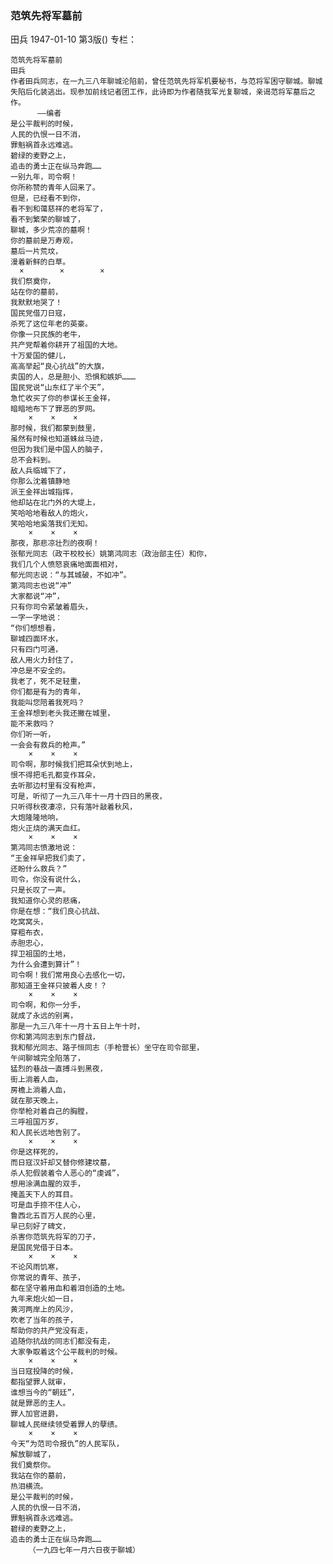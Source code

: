 ### 范筑先将军墓前
田兵
1947-01-10
第3版()
专栏：

    范筑先将军墓前
    田兵
    作者田兵同志，在一九三八年聊城沦陷前，曾任范筑先将军机要秘书，与范将军困守聊城。聊城失陷后化装逃出。现参加前线记者团工作，此诗即为作者随我军光复聊城，亲谒范将军墓后之作。
          ——编者
    是公平裁判的时候，
    人民的仇恨一日不消，
    罪魁祸首永远难逃。
    碧绿的麦野之上，
    追击的勇士正在纵马奔跑……
    一别九年，司令啊！
    你所称赞的青年人回来了。
    但是，已经看不到你，
    看不到和蔼慈祥的老将军了，
    看不到繁荣的聊城了，
    聊城，多少荒凉的墓啊！
    你的墓前是万寿观，
    墓后一片荒坟，
    漫着新鲜的白草。
      ×        ×        ×
    我们祭奠你，
    站在你的墓前，
    我默默地哭了！
    国民党借刀日寇，
    杀死了这位年老的英豪。
    你像一只民族的老牛，
    共产党帮着你耕开了祖国的大地。
    十万爱国的健儿，
    高高举起“良心抗战”的大旗，
    卖国的人，总是胆小、恐惧和嫉妒………
    国民党说“山东红了半个天”，
    急忙收买了你的参谋长王金祥，
    暗暗地布下了罪恶的罗网。
        ×    ×    ×
    那时候，我们都蒙到鼓里，
    虽然有时候也知道蛛丝马迹，
    但因为我们是中国人的脑子，
    总不会料到。
    敌人兵临城下了，
    你那么沈着镇静地
    派王金祥出城指挥，
    他却站在北门外的大堤上，
    笑哈哈地看敌人的炮火，
    笑哈哈地奚落我们无知。
        ×    ×    ×
    那夜，那悲凉壮烈的夜啊！
    张郁光同志（政干校校长）姚第鸿同志（政治部主任）和你，
    我们几个人愤怒哀痛地面面相对，
    郁光同志说：“与其城破，不如冲”。
    第鸿同志也说“冲”
    大家都说“冲”，
    只有你司令紧皱着眉头，
    一字一字地说：
    “你们想想看，
    聊城四面环水，
    只有四门可通，
    敌人用火力封住了，
    冲总是不安全的。
    我老了，死不足轻重，
    你们都是有为的青年，
    我能叫您陪着我死吗？
    王金祥想到老头我还撇在城里，
    能不来救吗？
    你们听一听，
    一会会有救兵的枪声。”
        ×    ×    ×
    司令啊，那时候我们把耳朵伏到地上，
    恨不得把毛孔都变作耳朵，
    去听那边村里有没有枪声，
    可是，听彻了一九三八年十一月十四日的黑夜，
    只听得秋夜凄凉，只有落叶敲着秋风，
    大炮隆隆地响，
    炮火正烧的满天血红。
        ×    ×    ×
    第鸿同志愤激地说：
    “王金祥早把我们卖了，
    还盼什么救兵？”
    司令，你没有说什么，
    只是长叹了一声。
    我知道你心灵的悲痛，
    你是在想：“我们良心抗战、
    吃窝窝头，
    穿粗布衣，
    赤胆忠心，
    捍卫祖国的土地，
    为什么会遭到算计”！
    司令啊！我们常用良心去感化一切，
    那知道王金祥只披着人皮！？
        ×    ×    ×
    司令啊，和你一分手，
    就成了永远的别离，
    那是一九三八年十一月十五日上午十时，
    你和第鸿同志到东门督战，
    我和郁光同志、路子恒同志（手枪营长）坐守在司令部里，
    午间聊城完全陷落了，
    猛烈的巷战一直搏斗到黑夜，
    街上淌着人血，
    房檐上淌着人血，
    就在那天晚上，
    你举枪对着自己的胸膛，
    三呼祖国万岁，
    和人民长远地告别了。
        ×    ×    ×
    你是这样死的，
    而日寇汉奸却又替你修建坟墓，
    杀人犯假装着令人恶心的“虔诚”，
    想用涂满血腥的双手，
    掩盖天下人的耳目。
    可是血手捺不住人心，
    鲁西北五百万人民的心里，
    早已刻好了碑文，
    杀害你范筑先将军的刀子，
    是国民党借于日本。
        ×    ×    ×
    不论风雨饥寒，
    你常说的青年、孩子，
    都在坚守着用血和着泪创造的土地。
    九年来炮火如一日，
    黄河两岸上的风沙，
    吹老了当年的孩子，
    帮助你的共产党没有走，
    追随你抗战的同志们都没有走，
    大家争取着这个公平裁判的时候。
        ×    ×    ×
    当日寇投降的时候，
    都指望罪人就审，
    谁想当今的“朝廷”，
    就是罪恶的主人。
    罪人加官进爵，
    聊城人民继续领受着罪人的孽绩。
        ×    ×    ×
    今天“为范司令报仇”的人民军队，
    解放聊城了，
    我们奠祭你。
    我站在你的墓前，
    热泪横流。
    是公平裁判的时候，
    人民的仇恨一日不消，
    罪魁祸首永远难逃。
    碧绿的麦野之上，
    追击的勇士正在纵马奔跑……
        （一九四七年一月六日夜于聊城）

